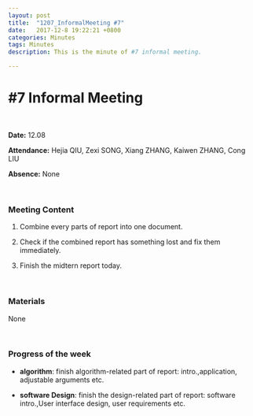 ```yaml
---
layout: post
title:  "1207_InformalMeeting #7"
date:   2017-12-8 19:22:21 +0800
categories: Minutes
tags: Minutes
description: This is the minute of #7 informal meeting.

---
```




# #7 Informal Meeting #

<br>

**Date:** 12.08

**Attendance:** Hejia QIU, Zexi SONG,  Xiang ZHANG, Kaiwen ZHANG, Cong LIU

**Absence:** None




<br>

### Meeting Content ###




1. Combine every parts of report into one document.

2. Check if the combined report has something lost and fix them immediately.

3. Finish the midtern report today.







<br>

### Materials ###

None

<br>

### Progress of the week ###

- **algorithm**: finish algorithm-related part of report: intro.,application, adjustable arguments etc.

- **software Design**: finish the design-related part of report: software intro.,User interface design, user requirements etc.

